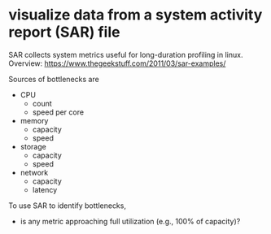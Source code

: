 # visualize data from a system activity report (SAR) file

SAR collects system metrics useful for long-duration profiling in linux.
Overview: https://www.thegeekstuff.com/2011/03/sar-examples/

Sources of bottlenecks are
* CPU 
  * count
  * speed per core
* memory
  * capacity
  * speed
* storage
  * capacity
  * speed
* network
  * capacity
  * latency

To use SAR to identify bottlenecks, 
* is any metric approaching full utilization (e.g., 100% of capacity)?

